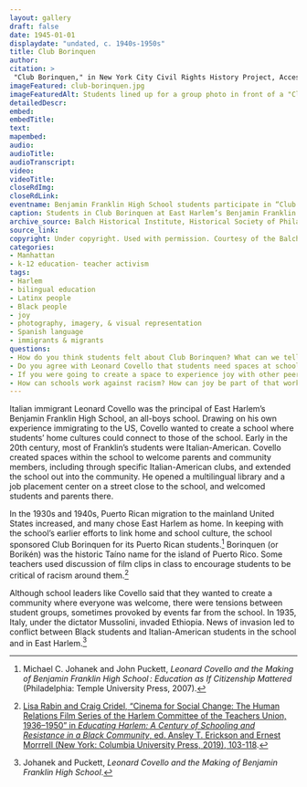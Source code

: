```yaml
--- 
layout: gallery
draft: false
date: 1945-01-01
displaydate: "undated, c. 1940s-1950s"
title: Club Borinquen
author: 
citation: >
 "Club Borinquen," in New York City Civil Rights History Project, Accessed: [Month Day, Year], https://nyccivilrightshistory.org/gallery/club-borinquen.
imageFeatured: club-borinquen.jpg
imageFeaturedAlt: Students lined up for a group photo in front of a "Club Borinquen Benjamin Franklin H.S." banner
detailedDescr: 
embed: 
embedTitle: 
text: 
mapembed: 
audio: 
audioTitle: 
audioTranscript: 
video: 
videoTitle: 
closeRdImg: 
closeRdLink: 
eventname: Benjamin Franklin High School students participate in “Club Borinquen” to celebrate their Puerto Rican identity.
caption: Students in Club Borinquen at East Harlem’s Benjamin Franklin High School. The club name references the Taino name for the island of Puerto Rico.
archive_source: Balch Historical Institute, Historical Society of Philadelphia
source_link: 
copyright: Under copyright. Used with permission. Courtesy of the Balch Historical Institute, Historical Society of Philadelphia
categories: 
- Manhattan
- k-12 education- teacher activism
tags: 
- Harlem
- bilingual education
- Latinx people
- Black people
- joy
- photography, imagery, & visual representation
- Spanish language
- immigrants & migrants
questions: 
- How do you think students felt about Club Borinquen? What can we tell from the photograph? What questions do you have about the club? 
- Do you agree with Leonard Covello that students need spaces at school that link home and school culture? Why or why not? Are there spaces like that at your school? Are these joyful spaces? 
- If you were going to create a space to experience joy with other peers and/or others who share your culture, what kind of space would it be? What would you imagine? 
- How can schools work against racism? How can joy be part of that work?
--- 
```


Italian immigrant Leonard Covello was the principal of East Harlem’s Benjamin Franklin High School, an all-boys school. Drawing on his own experience immigrating to the US, Covello wanted to create a school where students’ home cultures could connect to those of the school. Early in the 20th century, most of Franklin’s students were Italian-American. Covello created spaces within the school to welcome parents and community members, including through specific Italian-American clubs, and extended the school out into the community. He opened a multilingual library and a job placement center on a street close to the school, and welcomed students and parents there.

In the 1930s and 1940s, Puerto Rican migration to the mainland United States increased, and many chose East Harlem as home. In keeping with the school’s earlier efforts to link home and school culture, the school sponsored Club Borinquen for its Puerto Rican students.[^1] Borinquen (or Borikén) was the historic Taíno name for the island of Puerto Rico. Some teachers used discussion of film clips in class to encourage students to be critical of racism around them.[^2]  

Although school leaders like Covello said that they wanted to create a community where everyone was welcome, there were tensions between student groups, sometimes provoked by events far from the school. In 1935, Italy, under the dictator Mussolini, invaded Ethiopia. News of invasion led to conflict between Black students and Italian-American students in the school and in East Harlem.[^3]  

[^1]: Michael C. Johanek and John Puckett, *Leonard Covello and the Making of Benjamin Franklin High School : Education as If Citizenship Mattered* (Philadelphia: Temple University Press, 2007).

[^2]: [Lisa Rabin and Craig Cridel, “Cinema for Social Change: The Human Relations Film Series of the Harlem Committee of the Teachers Union, 1936–1950” in *Educating Harlem: A Century of Schooling and Resistance in a Black Community*, ed. Ansley T. Erickson and Ernest Morrrell (New York: Columbia University Press, 2019), 103-118](https://ansleyerickson.github.io/book/chapters/04/).

[^3]: Johanek and Puckett, *Leonard Covello and the Making of Benjamin Franklin High School*.
